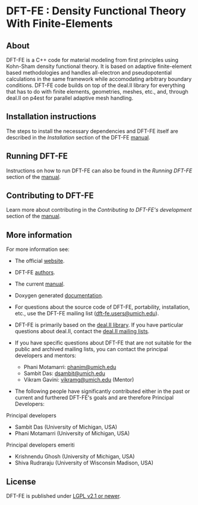 DFT-FE : Density Functional Theory With Finite-Elements 
=======================================================


About
-----

DFT-FE is a C++ code for material modeling from first principles using Kohn-Sham density functional theory.
It is based on adaptive finite-element based methodologies and handles all-electron and pseudopotential calculations in the 
same framework while accomodating arbitrary boundary conditions. DFT-FE code builds on top of the deal.II library for everything 
that has to do with finite elements, geometries, meshes, etc., and, through deal.II on p4est for parallel adaptive mesh handling. 


Installation instructions
-------------------------

The steps to install the necessary dependencies and DFT-FE itself are described
in the *Installation* section of the DFT-FE [manual](https://dftfewebsite/manual.pdf).


Running DFT-FE
--------------

Instructions on how to run DFT-FE can also be found in the *Running DFT-FE* section of the [manual](https://dftfewebsite/manual.pdf). 


Contributing to DFT-FE
----------------------
Learn more about contributing in the *Contributing to DFT-FE's development* section of the [manual](https://dftfewebsite/manual.pdf).


More information
----------------

For more information see:

 - The official [website](https://sites.google.com/umich.edu/dft-fe).

 - DFT-FE [authors](https://github.com/dftfeDevelopers/dftfe/blob/publicGithubDevelop/authors).
 
 - The current [manual](https://dftfewebsite/manual.pdf).

 - Doxygen generated [documentation](https://dftfedevelopers.github.io/dftfe/).

 - For questions about the source code of DFT-FE, portability, installation, etc., use the DFT-FE mailing list (dft-fe.users@umich.edu).
 
 - DFT-FE is primarily based on the [deal.II library](http://www.dealii.org/). If you have particular questions about deal.II, contact the [deal.II mailing lists](https://www.dealii.org/mail.html).
 
 - If you have specific questions about DFT-FE that are not suitable for the public and archived mailing lists, you can contact the principal developers and mentors:

    - Phani Motamarri: phanim@umich.edu
    - Sambit Das: dsambit@umich.edu
    - Vikram Gavini: vikramg@umich.edu (Mentor)

 - The following people have significantly contributed either in the past or current and furthered DFT-FE's goals and are therefore Principal Developers:
 
Principal developers
- Sambit Das (University of Michigan, USA)
- Phani Motamarri (University of Michigan, USA)
    
Principal developers emeriti
- Krishnendu Ghosh (University of Michigan, USA)
- Shiva Rudraraju  (University of Wisconsin Madison, USA)

License
-------

DFT-FE is published under [LGPL v2.1 or newer](https://github.com/dftfeDevelopers/dftfe/blob/publicGithubDevelop/LICENSE).
